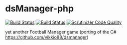 # dsManager-php
[![Build Status](https://travis-ci.org/vikkio88/dsManager-php.svg?branch=master)](https://travis-ci.org/vikkio88/dsManager-php) [![Build Status](https://scrutinizer-ci.com/g/vikkio88/dsManager-php/badges/build.png?b=master)](https://scrutinizer-ci.com/g/vikkio88/dsManager-php/build-status/master) [![Scrutinizer Code Quality](https://scrutinizer-ci.com/g/vikkio88/dsManager-php/badges/quality-score.png?b=master)](https://scrutinizer-ci.com/g/vikkio88/dsManager-php/?branch=master) 

yet another Football Manager game (porting of the C# https://github.com/vikkio88/dsmanager)
